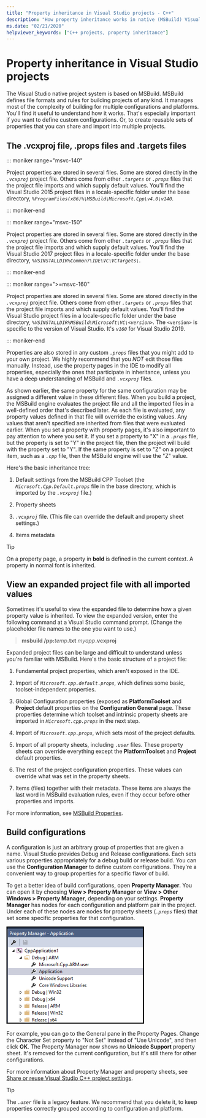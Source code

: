 ```yaml
---
title: "Property inheritance in Visual Studio projects - C++"
description: "How property inheritance works in native (MSBuild) Visual Studio C++ projects."
ms.date: "02/21/2020"
helpviewer_keywords: ["C++ projects, property inheritance"]
---
```

# Property inheritance in Visual Studio projects

The Visual Studio native project system is based on MSBuild. MSBuild defines file formats and rules for building projects of any kind. It manages most of the complexity of building for multiple configurations and platforms. You'll find it useful to understand how it works. That's especially important if you want to define custom configurations. Or, to create reusable sets of properties that you can share and import into multiple projects.

## The .vcxproj file, .props files and .targets files

::: moniker range="msvc-140"

Project properties are stored in several files. Some are stored directly in the *`.vcxproj`* project file. Others come from other *`.targets`* or *`.props`* files that the project file imports and which supply default values. You'll find the Visual Studio 2015 project files in a locale-specific folder under the base directory, *`%ProgramFiles(x86)%\MSBuild\Microsoft.Cpp\v4.0\v140`*.

::: moniker-end

::: moniker range="msvc-150"

Project properties are stored in several files. Some are stored directly in the *`.vcxproj`* project file. Others come from other *`.targets`* or *`.props`* files that the project file imports and which supply default values. You'll find the Visual Studio 2017 project files in a locale-specific folder under the base directory, *`%VSINSTALLDIR%Common7\IDE\VC\VCTargets\`*.

::: moniker-end

::: moniker range=">=msvc-160"

Project properties are stored in several files. Some are stored directly in the *`.vcxproj`* project file. Others come from other *`.targets`* or *`.props`* files that the project file imports and which supply default values. You'll find the Visual Studio project files in a locale-specific folder under the base directory, *`%VSINSTALLDIR%MSBuild\Microsoft\VC\<version>`*. The `<version>` is specific to the version of Visual Studio. It's *`v160`* for Visual Studio 2019.

::: moniker-end

Properties are also stored in any custom *`.props`* files that you might add to your own project. We highly recommend that you *NOT* edit those files manually. Instead, use the property pages in the IDE to modify all properties, especially the ones that participate in inheritance, unless you have a deep understanding of MSBuild and *`.vcxproj`* files.

As shown earlier, the same property for the same configuration may be assigned a different value in these different files. When you build a project, the MSBuild engine evaluates the project file and all the imported files in a well-defined order that's described later. As each file is evaluated, any property values defined in that file will override the existing values. Any values that aren't specified are inherited from files that were evaluated earlier. When you set a property with property pages, it's also important to pay attention to where you set it. If you set a property to "X" in a *`.props`* file, but the property is set to "Y" in the project file, then the project will build with the property set to "Y". If the same property is set to "Z" on a project item, such as a *`.cpp`* file, then the MSBuild engine will use the "Z" value.

Here's the basic inheritance tree:

1. Default settings from the MSBuild CPP Toolset (the *`Microsoft.Cpp.Default.props`* file in the base directory, which is imported by the *`.vcxproj`* file.)

1. Property sheets

1. *`.vcxproj`* file. (This file can override the default and property sheet settings.)

1. Items metadata

> [!TIP]
> On a property page, a property in **bold** is defined in the current context. A property in normal font is inherited.

## View an expanded project file with all imported values

Sometimes it's useful to view the expanded file to determine how a given property value is inherited. To view the expanded version, enter the following command at a Visual Studio command prompt. (Change the placeholder file names to the one you want to use.)

> **msbuild /pp:**_temp_**.txt** _myapp_**.vcxproj**

Expanded project files can be large and difficult to understand unless you're familiar with MSBuild. Here's the basic structure of a project file:

1. Fundamental project properties, which aren't exposed in the IDE.

1. Import of *`Microsoft.cpp.default.props`*, which defines some basic, toolset-independent properties.

1. Global Configuration properties (exposed as **PlatformToolset** and **Project** default properties on the **Configuration General** page. These properties determine which toolset and intrinsic property sheets are imported in *`Microsoft.cpp.props`* in the next step.

1. Import of *`Microsoft.cpp.props`*, which sets most of the project defaults.

1. Import of all property sheets, including *`.user`* files. These property sheets can override everything except the **PlatformToolset** and **Project** default properties.

1. The rest of the project configuration properties. These values can override what was set in the property sheets.

1. Items (files) together with their metadata. These items are always the last word in MSBuild evaluation rules, even if they occur before other properties and imports.

For more information, see [MSBuild Properties](/visualstudio/msbuild/msbuild-properties).

## Build configurations

A configuration is just an arbitrary group of properties that are given a name. Visual Studio provides Debug and Release configurations. Each sets various properties appropriately for a debug build or release build. You can use the **Configuration Manager** to define custom configurations. They're a convenient way to group properties for a specific flavor of build.

To get a better idea of build configurations, open **Property Manager**. You can open it by choosing **View > Property Manager** or **View > Other Windows > Property Manager**, depending on your settings. **Property Manager** has nodes for each configuration and platform pair in the project. Under each of these nodes are nodes for property sheets (*`.props`* files) that set some specific properties for that configuration.

![Screenshot of the Property Manager window.](media/property-manager.png "Property Manager")

For example, you can go to the General pane in the Property Pages. Change the Character Set property to "Not Set" instead of "Use Unicode", and then click **OK**. The Property Manager now shows no **Unicode Support** property sheet. It's removed for the current configuration, but it's still there for other configurations.

For more information about Property Manager and property sheets, see [Share or reuse Visual Studio C++ project settings](create-reusable-property-configurations.md).

> [!TIP]
> The *`.user`* file is a legacy feature. We recommend that you delete it, to keep properties correctly grouped according to configuration and platform.
